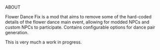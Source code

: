 ABOUT

Flower Dance Fix is a mod that aims to remove some of the hard-coded details of the flower dance main event, allowing for modded NPCs and custom NPCs to participate. Contains configurable options for dance pair generation.

This is very much a work in progress.
